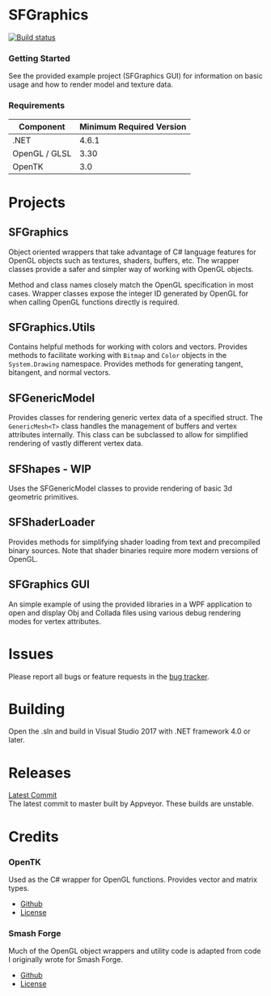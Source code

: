 # SFGraphics
[![Build status](https://ci.appveyor.com/api/projects/status/2u86186wtxiq77jw/branch/master?svg=true)](https://ci.appveyor.com/project/ScanMountGoat/sfgraphics/branch/master)  

### Getting Started
See the provided example project (SFGraphics GUI) for information on basic usage and how to render model and texture data.

### Requirements
| Component | Minimum Required Version |
| ---     | ---------------------- |
| .NET | 4.6.1 |
| OpenGL / GLSL | 3.30 |
| OpenTK | 3.0 |

# Projects
## SFGraphics
Object oriented wrappers that take advantage of C# language features for OpenGL objects such as textures, shaders, buffers, etc. The wrapper classes provide a safer and simpler way of working with OpenGL objects.

Method and class names closely match the OpenGL specification in most cases. Wrapper classes expose the integer ID generated by OpenGL for when calling OpenGL functions directly is required.

## SFGraphics.Utils
Contains helpful methods for working with colors and vectors. Provides methods to facilitate working with `Bitmap` and `Color` objects in the `System.Drawing` namespace. Provides methods for generating tangent, bitangent, and normal vectors.

## SFGenericModel
Provides classes for rendering generic vertex data of a specified struct. The `GenericMesh<T>` class handles the management of buffers and vertex attributes internally. This class can be subclassed to allow for simplified rendering of vastly different vertex data.

## SFShapes - WIP
Uses the SFGenericModel classes to provide rendering of basic 3d geometric primitives.

## SFShaderLoader
Provides methods for simplifying shader loading from text and precompiled binary sources. Note that shader binaries require more modern versions of OpenGL.  

## SFGraphics GUI
An simple example of using the provided libraries in a WPF application to open and display Obj and Collada files using various debug rendering modes for vertex attributes.

# Issues
Please report all bugs or feature requests in the [bug tracker](https://github.com/ScanMountGoat/SFGraphics/issues).

# Building
Open the .sln and build in Visual Studio 2017 with .NET framework 4.0 or later.

# Releases
[Latest Commit](https://github.com/ScanMountGoat/SFGraphics/releases)  
The latest commit to master built by Appveyor. These builds are unstable.

# Credits
### OpenTK  
Used as the C# wrapper for OpenGL functions. Provides vector and matrix types.
* [Github](https://github.com/opentk/opentk)
* [License](https://github.com/opentk/opentk/blob/develop/License.txt)

### Smash Forge  
Much of the OpenGL object wrappers and utility code is adapted from code I originally wrote for Smash Forge.
* [Github](https://github.com/jam1garner/Smash-Forge)
* [License](https://github.com/jam1garner/Smash-Forge/blob/master/License.txt)
